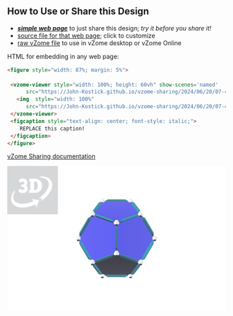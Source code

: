 
## How to Use or Share this Design

 - [***simple web page***](<https://John-Kostick.github.io/vzome-sharing/2024/06/20/07-44-54-Arrays-of-edge-bonded-Dodecahedra/>) to just share this design; *try it before you share it!*
 - [source file for that web page](<https://github.com/John-Kostick/vzome-sharing/edit/main/2024/06/20/07-44-54-Arrays-of-edge-bonded-Dodecahedra/index.md>); click to customize
 - [raw vZome file](<https://raw.githubusercontent.com/John-Kostick/vzome-sharing/main/2024/06/20/07-44-54-Arrays-of-edge-bonded-Dodecahedra/Arrays-of-edge-bonded-Dodecahedra.vZome>) to use in vZome desktop or vZome Online
 
 HTML for embedding in any web page:
 ```html
<figure style="width: 87%; margin: 5%">
  
  <vzome-viewer style="width: 100%; height: 60vh" show-scenes='named'
       src="https://John-Kostick.github.io/vzome-sharing/2024/06/20/07-44-54-Arrays-of-edge-bonded-Dodecahedra/Arrays-of-edge-bonded-Dodecahedra.vZome" >
    <img  style="width: 100%"
       src="https://John-Kostick.github.io/vzome-sharing/2024/06/20/07-44-54-Arrays-of-edge-bonded-Dodecahedra/Arrays-of-edge-bonded-Dodecahedra.png" >
  </vzome-viewer>
  <figcaption style="text-align: center; font-style: italic;">
     REPLACE this caption!
  </figcaption>
</figure>

 ```

[vZome Sharing documentation](https://vzome.github.io/vzome/sharing.html#how-it-works)

![Image](<Arrays-of-edge-bonded-Dodecahedra.png>)

